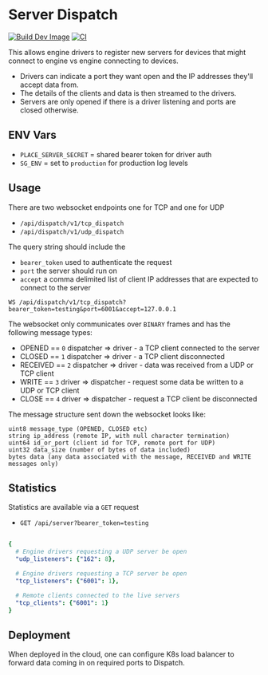 # Server Dispatch

[![Build Dev Image](https://github.com/PlaceOS/dispatch/actions/workflows/build-dev-image.yml/badge.svg)](https://github.com/PlaceOS/dispatch/actions/workflows/build-dev-image.yml)
[![CI](https://github.com/PlaceOS/dispatch/actions/workflows/ci.yml/badge.svg)](https://github.com/PlaceOS/dispatch/actions/workflows/ci.yml)

This allows engine drivers to register new servers for devices that might connect to engine vs engine connecting to devices.

* Drivers can indicate a port they want open and the IP addresses they'll accept data from.
* The details of the clients and data is then streamed to the drivers.
* Servers are only opened if there is a driver listening and ports are closed otherwise.

## ENV Vars

* `PLACE_SERVER_SECRET` = shared bearer token for driver auth
* `SG_ENV` = set to `production` for production log levels

## Usage

There are two websocket endpoints one for TCP and one for UDP

* `/api/dispatch/v1/tcp_dispatch`
* `/api/dispatch/v1/udp_dispatch`

The query string should include the

* `bearer_token` used to authenticate the request
* `port` the server should run on
* `accept` a comma delimited list of client IP addresses that are expected to connect to the server

```
WS /api/dispatch/v1/tcp_dispatch?bearer_token=testing&port=6001&accept=127.0.0.1
```

The websocket only communicates over `BINARY` frames and has the following message types:

* OPENED == `0` dispatcher => driver - a TCP client connected to the server
* CLOSED == `1` dispatcher => driver - a TCP client disconnected
* RECEIVED == `2` dispatcher => driver - data was received from a UDP or TCP client
* WRITE == `3` driver => dispatcher - request some data be written to a UDP or TCP client
* CLOSE == `4` driver => dispatcher - request a TCP client be disconnected

The message structure sent down the websocket looks like:

```
uint8 message_type (OPENED, CLOSED etc)
string ip_address (remote IP, with null character termination)
uint64 id_or_port (client id for TCP, remote port for UDP)
uint32 data_size (number of bytes of data included)
bytes data (any data associated with the message, RECEIVED and WRITE messages only)
```


## Statistics

Statistics are available via a `GET` request

* `GET /api/server?bearer_token=testing`

```yaml

{
  # Engine drivers requesting a UDP server be open
  "udp_listeners": {"162": 8},

  # Engine drivers requesting a TCP server be open
  "tcp_listeners": {"6001": 1},

  # Remote clients connected to the live servers
  "tcp_clients": {"6001": 1}
}

```

## Deployment

When deployed in the cloud, one can configure K8s load balancer to forward data coming in on required ports to Dispatch.

